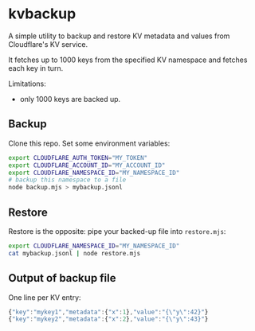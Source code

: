 # kvbackup

A simple utility to backup and restore KV metadata and values from Cloudflare's KV service.

It fetches up to 1000 keys from the specified KV namespace and fetches each key in turn.

Limitations:

- only 1000 keys are backed up.

## Backup

Clone this repo. Set some environment variables:

```sh
export CLOUDFLARE_AUTH_TOKEN="MY_TOKEN"
export CLOUDFLARE_ACCOUNT_ID="MY_ACCOUNT_ID"
export CLOUDFLARE_NAMESPACE_ID="MY_NAMESPACE_ID"
# backup this namespace to a file
node backup.mjs > mybackup.jsonl
```

## Restore

Restore is the opposite: pipe your backed-up file into `restore.mjs`:

```sh
export CLOUDFLARE_NAMESPACE_ID="MY_NAMESPACE_ID"
cat mybackup.jsonl | node restore.mjs
```

## Output of backup file

One line per KV entry:

```js
{"key":"mykey1","metadata":{"x":1},"value":"{\"y\":42}"}
{"key":"mykey2","metadata":{"x":2},"value":"{\"y\":43}"}
```
